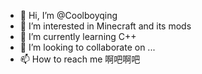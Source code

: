 - 👋 Hi, I’m @Coolboyqing
- 👀 I’m interested in Minecraft and its mods
- 🌱 I’m currently learning C++
- 💞️ I’m looking to collaborate on ...
- 📫 How to reach me 啊吧啊吧

<!---
Coolboyqing/Coolboyqing is a ✨ special ✨ repository because its `README.md` (this file) appears on your GitHub profile.
You can click the Preview link to take a look at your changes.
--->
